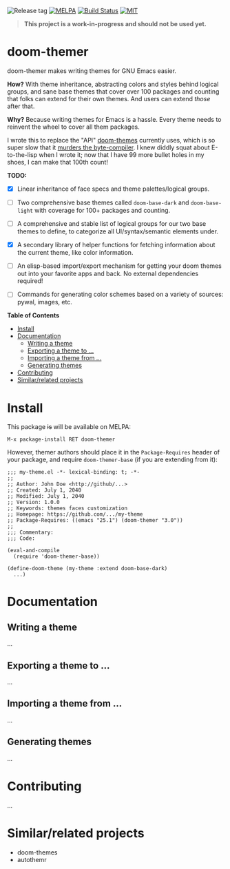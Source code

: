 ![Release tag](https://img.shields.io/github/tag/hlissner/emacs-doom-themer.svg?label=release&style=flat-square)
[![MELPA](http://melpa.org/packages/doom-themer-badge.svg?style=flat-square)](http://melpa.org/#/doom-themer)
[![Build Status](https://travis-ci.org/hlissner/emacs-doom-themer.svg?branch=master&style=flat-square)](https://travis-ci.org/hlissner/emacs-doom-themer)
[![MIT](https://img.shields.io/badge/license-MIT-green.svg?style=flat-square)](./LICENSE)

> **This project is a work-in-progress and should not be used yet.**

# doom-themer

doom-themer makes writing themes for GNU Emacs easier.

**How?** With theme inheritance, abstracting colors and styles behind logical
groups, and sane base themes that cover over 100 packages and counting that
folks can extend for their own themes. And users can extend *those* after that.

**Why?** Because writing themes for Emacs is a hassle. Every theme needs to
reinvent the wheel to cover all them packages. 

I wrote this to replace the "API" [doom-themes] currently uses, which is so
super slow that it [murders the byte-compiler][poor-byte-compiler]. I knew
diddly squat about E-to-the-lisp when I wrote it; now that I have 99 more bullet
holes in my shoes, I can make that 100th count!

**TODO:**

+ [X] Linear inheritance of face specs and theme palettes/logical groups.
+ [ ] Two comprehensive base themes called `doom-base-dark` and
  `doom-base-light` with coverage for 100+ packages and counting.
+ [ ] A comprehensive and stable list of logical groups for our two base themes
  to define, to categorize all UI/syntax/semantic elements under.
+ [X] A secondary library of helper functions for fetching information about the
  current theme, like color information.
+ [ ] An elisp-based import/export mechanism for getting your doom themes out
  into your favorite apps and back. No external dependencies required!
+ [ ] Commands for generating color schemes based on a variety of sources:
  pywal, images, etc.


**Table of Contents**

- [Install](#install)
- [Documentation](#documentation)
    - [Writing a theme](#writing-a-theme)
    - [Exporting a theme to ...](#exporting-a-theme-to-)
    - [Importing a theme from ...](#importing-a-theme-from-)
    - [Generating themes](#generating-themes)
- [Contributing](#contributing)
- [Similar/related projects](#similarrelated-projects)

# Install

This package ~~is~~ will be available on MELPA:

`M-x package-install RET doom-themer`

However, themer authors should place it in the `Package-Requires` header of your
package, and require `doom-themer-base` (if you are extending from it):

```emacs-lisp
;;; my-theme.el -*- lexical-binding: t; -*-
;;
;; Author: John Doe <http://github/...>
;; Created: July 1, 2040
;; Modified: July 1, 2040
;; Version: 1.0.0
;; Keywords: themes faces customization
;; Homepage: https://github.com/.../my-theme
;; Package-Requires: ((emacs "25.1") (doom-themer "3.0"))
;;
;;; Commentary:
;;; Code:

(eval-and-compile
  (require 'doom-themer-base))
  
(define-doom-theme (my-theme :extend doom-base-dark)
  ...)
```


# Documentation

## Writing a theme
...


## Exporting a theme to ...
...


## Importing a theme from ...
...

## Generating themes
...

# Contributing
...

# Similar/related projects
- doom-themes
- autothemr


[doom-themes]: https://github.com/hlissner/emacs-doom-themes
[poor-byte-compiler]: https://github.com/hlissner/emacs-doom-themes/issues/314
